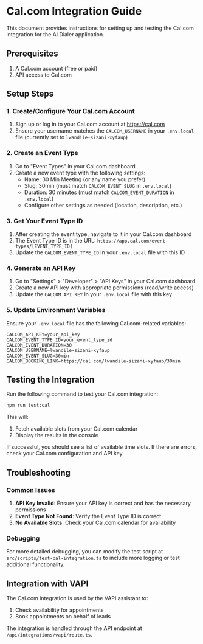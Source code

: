 # Cal.com Integration Guide

This document provides instructions for setting up and testing the Cal.com integration for the AI Dialer application.

## Prerequisites

1. A Cal.com account (free or paid)
2. API access to Cal.com

## Setup Steps

### 1. Create/Configure Your Cal.com Account

1. Sign up or log in to your Cal.com account at https://cal.com
2. Ensure your username matches the `CALCOM_USERNAME` in your `.env.local` file (currently set to `lwandile-sizani-xyfaup`)

### 2. Create an Event Type

1. Go to "Event Types" in your Cal.com dashboard
2. Create a new event type with the following settings:
   - Name: 30 Min Meeting (or any name you prefer)
   - Slug: 30min (must match `CALCOM_EVENT_SLUG` in `.env.local`)
   - Duration: 30 minutes (must match `CALCOM_EVENT_DURATION` in `.env.local`)
   - Configure other settings as needed (location, description, etc.)

### 3. Get Your Event Type ID

1. After creating the event type, navigate to it in your Cal.com dashboard
2. The Event Type ID is in the URL: `https://app.cal.com/event-types/[EVENT_TYPE_ID]`
3. Update the `CALCOM_EVENT_TYPE_ID` in your `.env.local` file with this ID

### 4. Generate an API Key

1. Go to "Settings" > "Developer" > "API Keys" in your Cal.com dashboard
2. Create a new API key with appropriate permissions (read/write access)
3. Update the `CALCOM_API_KEY` in your `.env.local` file with this key

### 5. Update Environment Variables

Ensure your `.env.local` file has the following Cal.com-related variables:

```
CALCOM_API_KEY=your_api_key
CALCOM_EVENT_TYPE_ID=your_event_type_id
CALCOM_EVENT_DURATION=30
CALCOM_USERNAME=lwandile-sizani-xyfaup
CALCOM_EVENT_SLUG=30min
CALCOM_BOOKING_LINK=https://cal.com/lwandile-sizani-xyfaup/30min
```

## Testing the Integration

Run the following command to test your Cal.com integration:

```bash
npm run test:cal
```

This will:
1. Fetch available slots from your Cal.com calendar
2. Display the results in the console

If successful, you should see a list of available time slots. If there are errors, check your Cal.com configuration and API key.

## Troubleshooting

### Common Issues

1. **API Key Invalid**: Ensure your API key is correct and has the necessary permissions
2. **Event Type Not Found**: Verify the Event Type ID is correct
3. **No Available Slots**: Check your Cal.com calendar for availability

### Debugging

For more detailed debugging, you can modify the test script at `src/scripts/test-cal-integration.ts` to include more logging or test additional functionality.

## Integration with VAPI

The Cal.com integration is used by the VAPI assistant to:
1. Check availability for appointments
2. Book appointments on behalf of leads

The integration is handled through the API endpoint at `/api/integrations/vapi/route.ts`. 